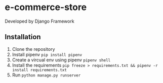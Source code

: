 # e-commerce-store
Developed by Django Framework

## Installation
1. Clone the repository
2. Install pipenv 
`pip install pipenv`
3. Create a vircual env using pipenv
`pipenv shell`
4. Install the requirements 
`pip freeze > requirements.txt && pipenv -r install requirements.txt`
5. Run `python manage.py runserver` 
